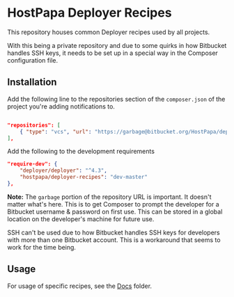# HostPapa Deployer Recipes

This repository houses common Deployer recipes used by all projects.

With this being a private repository and due to some quirks in how Bitbucket
handles SSH keys, it needs to be set up in a special way in the Composer
configuration file.

## Installation

Add the following line to the repositories section of the `composer.json` of the
project you're adding notifications to.

```json

"repositories": [
    { "type": "vcs", "url": "https://garbage@bitbucket.org/HostPapa/deployer-recipes.git" }
],
```

Add the following to the development requirements

```json
"require-dev": {
    "deployer/deployer": "^4.3",
    "hostpapa/deployer-recipes": "dev-master"
},
```

**Note:** The `garbage` portion of the repository URL is important. It doesn't
matter what's here. This is to get Composer to prompt the developer for a
Bitbucket username & password on first use. This can be stored in a global
location on the developer's machine for future use.

SSH can't be used due to how Bitbucket handles SSH keys for developers with more
than one Bitbucket account. This is a workaround that seems to work for the time
being.

## Usage

For usage of specific recipes, see the [Docs](docs) folder.
